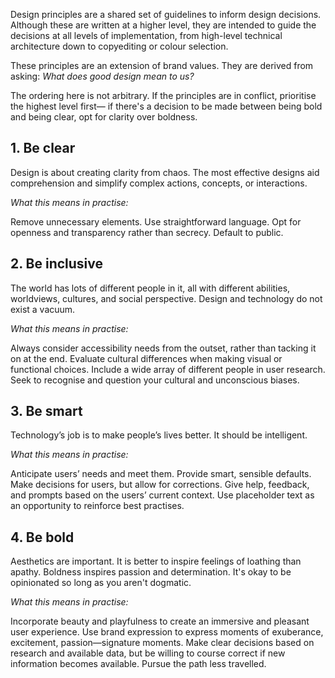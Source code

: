 Design principles are a shared set of guidelines to inform design decisions. Although these are written at a higher level, they are intended to guide the decisions at all levels of implementation, from high-level technical architecture down to copyediting or colour selection.

These principles are an extension of brand values. They are derived from asking: *What does good design mean to us?*

The ordering here is not arbitrary. If the principles are in conflict, prioritise the highest level first— if there's a decision to be made between being bold and being clear, opt for clarity over boldness.

## 1. Be clear

Design is about creating clarity from chaos. The most effective designs aid comprehension and simplify complex actions, concepts, or interactions.

*What this means in practise:*

Remove unnecessary elements. Use straightforward language. Opt for openness and transparency rather than secrecy. Default to public.

## 2. Be inclusive

The world has lots of different people in it, all with different abilities, worldviews, cultures, and social perspective. Design and technology do not exist a vacuum.

*What this means in practise:*

Always consider accessibility needs from the outset, rather than tacking it on at the end. Evaluate cultural differences when making visual or functional choices. Include a wide array of different people in user research. Seek to recognise and question your cultural and unconscious biases.

## 3. Be smart

Technology’s job is to make people’s lives better. It should be intelligent.

*What this means in practise:*

Anticipate users’ needs and meet them. Provide smart, sensible defaults. Make decisions for users, but allow for corrections. Give help, feedback, and prompts based on the users’ current context. Use placeholder text as an opportunity to reinforce best practises.

## 4. Be bold

Aesthetics are important. It is better to inspire feelings of loathing than apathy. Boldness inspires passion and determination. It's okay to be opinionated so long as you aren't dogmatic.

*What this means in practise:*

Incorporate beauty and playfulness to create an immersive and pleasant user experience. Use brand expression to express moments of exuberance, excitement, passion—signature moments. Make clear decisions based on research and available data, but be willing to course correct if new information becomes available. Pursue the path less travelled.
